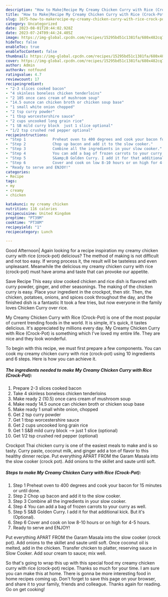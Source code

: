 ```yaml
---
description: "How to Make|Recipe My Creamy Chicken Curry with Rice (Crock-Pot) {That is Delicious"
title: "How to Make|Recipe My Creamy Chicken Curry with Rice (Crock-Pot) {That is Delicious"
slug: 1675-how-to-makerecipe-my-creamy-chicken-curry-with-rice-crock-pot-that-is-delicious
category: Uncategorized
date: 2023-08-01T20:44:02.928Z
date: 2023-07-24T09:44:24.405Z
image: https://img-global.cpcdn.com/recipes/15295bd51c1381fa/680x482cq70/my-creamy-chicken-curry-with-rice-crock-pot-recipe-main-photo.jpg
hideToc: false
enableToc: true
enableTocContent: false
thumbnail: https://img-global.cpcdn.com/recipes/15295bd51c1381fa/680x482cq70/my-creamy-chicken-curry-with-rice-crock-pot-recipe-main-photo.jpg
cover: https://img-global.cpcdn.com/recipes/15295bd51c1381fa/680x482cq70/my-creamy-chicken-curry-with-rice-crock-pot-recipe-main-photo.jpg
author: Admin
authorAv: notfound
ratingvalue: 4.7
reviewcount: 17
recipeingredient:
- "2-3 slices cooked bacon"
- "4 skinless boneless chicken tenderloins"
- "2 105 once cans cream of mushroom soup"
- "14.5 ounce can chicken broth or chicken soup base"
- "1 small white onion chopped"
- "2 tsp curry powder"
- "1 tbsp worcestershire sauce"
- "2 cups uncooked long grain rice"
- "1 SB mild curry block  just 1 slice optional"
- "1/2 tsp crushed red pepper optional"
recipeinstructions:
- "Step 1            Preheat oven to 400 degrees and cook your bacon for 15 minutes or until done."
- "Step 2            Chop up bacon and add it to the slow cooker."
- "Step 3            Combine all the ingredients in your slow cooker."
- "Step 4            You can add a bag of frozen carrots to your curry as well."
- "Step 5            S&amp;B Golden Curry. I add it for that additional kick. But it&#39;s (Optional)."
- "Step 6            Cover and cook on low 8-10 hours or on high for 4-5 hours."
- "Ready to serve and ENJOY!"
categories:
- Recipe
tags:
- my
- creamy
- chicken

katakunci: my creamy chicken 
nutrition: 116 calories
recipecuisine: United Kingdom
preptime: "PT39M"
cooktime: "PT38M"
recipeyield: "1"
recipecategory: Lunch

---
```



Good Afternoon| Again looking for a recipe inspiration my creamy chicken curry with rice (crock-pot) delicious? The method of making is not difficult and not too easy. If wrong process it, the result will be tasteless and even unpleasant. Meanwhile the delicious my creamy chicken curry with rice (crock-pot) must have aroma and taste that can provoke our appetite.





Save Recipe This easy slow cooked chicken and rice dish is flavored with curry powder, ginger, and other seasonings. The making of the chicken curry is easy. Place your ingredient in the crockpot, then stir. Then, the chicken, potatoes, onions, and spices cook throughout the day, and the finished dish is a fantastic It took a few tries, but now everyone in the family loves Chicken Curry over rice.

My Creamy Chicken Curry with Rice (Crock-Pot) is one of the most popular of current trending foods in the world. It is simple, it's quick, it tastes delicious. It's appreciated by millions every day. My Creamy Chicken Curry with Rice (Crock-Pot) is something which I've loved my entire life. They are nice and they look wonderful.


To begin with this recipe, we must first prepare a few components. You can cook my creamy chicken curry with rice (crock-pot) using 10 ingredients and 6 steps. Here is how you can achieve it.

<!--inarticleads1-->

##### The ingredients needed to make My Creamy Chicken Curry with Rice (Crock-Pot):

1. Prepare 2-3 slices cooked bacon
1. Take 4 skinless boneless chicken tenderloins
1. Make ready 2 (10.5) once cans cream of mushroom soup
1. Make ready 14.5 ounce can chicken broth or chicken soup base
1. Make ready 1 small white onion, chopped
1. Get 2 tsp curry powder
1. Get 1 tbsp worcestershire sauce
1. Get 2 cups uncooked long grain rice
1. Get 1 S&amp;B mild curry block --&gt; just 1 slice (optional)
1. Get 1/2 tsp crushed red pepper (optional)


Crockpot Thai chicken curry is one of the easiest meals to make and is so tasty. Curry paste, coconut milk, and ginger add a ton of flavor to this healthy dinner recipe. Put everything APART FROM the Garam Masala into the slow cooker (crock pot). Add onions to the skillet and saute until soft. 

<!--inarticleads2-->

##### Steps to make My Creamy Chicken Curry with Rice (Crock-Pot):

1. Step 1            Preheat oven to 400 degrees and cook your bacon for 15 minutes or until done.
1. Step 2            Chop up bacon and add it to the slow cooker.
1. Step 3            Combine all the ingredients in your slow cooker.
1. Step 4            You can add a bag of frozen carrots to your curry as well.
1. Step 5            S&amp;B Golden Curry. I add it for that additional kick. But it&#39;s (Optional).
1. Step 6            Cover and cook on low 8-10 hours or on high for 4-5 hours.
1. Ready to serve and ENJOY!

Put everything APART FROM the Garam Masala into the slow cooker (crock pot). Add onions to the skillet and saute until soft. Once coconut oil is melted, add in the chicken. Transfer chicken to platter, reserving sauce in Slow Cooker. Add sour cream to sauce; mix well. 

So that's going to wrap this up with this special food my creamy chicken curry with rice (crock-pot) recipe. Thanks so much for your time. I am sure you can make this at home. There is gonna be more interesting food in home recipes coming up. Don't forget to save this page on your browser, and share it to your family, friends and colleague. Thanks again for reading. Go on get cooking!
